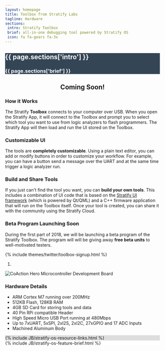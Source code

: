 ```yaml
---
layout: homepage
title: Toolbox from Stratify Labs
tagline: Hardware
sections:
 intro: Stratify Toolbox
 brief: all-in-one debugging tool powered by Stratify OS
 icon: fa fa-gears fa-3x
---
```


<div style="background: #344555; color: #fff;">
	<div class="container">
  <div class="row header_row">
			<div class="col-md-3 text-center">
				<h2><i class="{{ page.sections['icon'] }}"></i></h2>
			</div>
			<div class="col-md-9">
				<h2><b>{{ page.sections['intro'] }}</b></h2>
				<h3>{{ page.sections['brief'] }}</h3>
			</div>
		</div>
	</div>
</div>

<div class="container">
<center><h2><b>Coming Soon!</b></h2></center>
<h3>How it Works</h3>
<p>The Stratify <b>Toolbox</b> connects to your computer over USB. When you open the Stratify App, it will connect to the Toolbox and prompt you to select which tool you want to use from logic analyzers to flash programmers. The Stratify App will then load and run the UI stored on the Toolbox.</p>

<div class="row header_row">
<div class="col-md-6">

<h3>Customizable UI</h3>
<p>The tools are <b>completely customizable</b>. Using a plain text editor, you can add or modify buttons in order to customize your workflow. For example, you can have a button send a message over the UART and at the same time trigger a logic analyzer run.</p>

</div>

<div class="col-md-6">
<h3>Build and Share Tools</h3>
<p>If you just can't find the tool you want, you can <b>build your own tools</b>. This includes a combination of UI code that is based on the <a href="https://github.com/StratifyLabs/StratifyQML" target="_blank">Stratify UI framework</a> (which is powered by Qt/QML) and a C++ firmware application that will run on the Toolbox itself. Once your tool is created, you can share it with the community using the Stratify Cloud.</p>
</div>
</div>

<h3>Beta Program Launching Soon</h3>
<p>During the first part of 2018, we will be launching a beta program of the Stratify Toolbox. The program will will be giving away <b>free beta units</b> to well-motivated testers.</p>

{% include themes/twitter/toolbox-signup.html %}

<div class="row header_row">
<div class="col-md-5">

<div id="carousel-product-images" class="carousel slide" data-ride="carousel">
  <!-- Indicators -->
  <ol class="carousel-indicators">
    <li data-target="#carousel-product-images" data-slide-to="0" class="active"></li>
  </ol>

  <!-- Wrapper for slides -->
  <div class="carousel-inner" role="listbox">

  <div class="item active">
    <img src="{{ BASE_PATH }}/images/Toolbox-coming-soon.png" alt="CoAction Hero Microcontroller Development Board">
  </div>


  </div>

</div>

</div>

<div class="col-md-7">
<h3>Hardware Details</h3>
<ul>
<li>ARM Cortex M7 running over 200MHz</li>
<li>512KB Flash, 128KB RAM</li>
<li>4GB SD Card for storing tools and data</li>
<li>40 Pin RPi compatible Header</li>
<li>High Speed Micro USB Port running at 480Mbps</li>
<li>Up to 7xUART, 5xSPI, 2xI2S, 2xI2C, 27xGPIO and 17 ADC Inputs</li>
<li>Machined Aluminum Body</li>
</ul>

</div>
</div>
</div>

<div style="background: #ddd; height: auto">
  {% include JB/stratify-os-resource-links.html %}
</div>

<div style="background: #fff; height: auto">
  {% include JB/stratify-os-feature-brief.html %}
</div>

